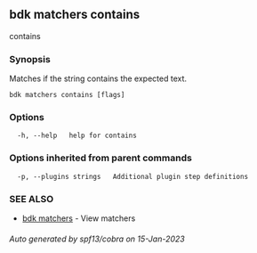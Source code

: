 ## bdk matchers contains

contains <text>

### Synopsis

Matches if the string contains the expected text.

```
bdk matchers contains [flags]
```

### Options

```
  -h, --help   help for contains
```

### Options inherited from parent commands

```
  -p, --plugins strings   Additional plugin step definitions
```

### SEE ALSO

* [bdk matchers](bdk_matchers.md)	 - View matchers

###### Auto generated by spf13/cobra on 15-Jan-2023
